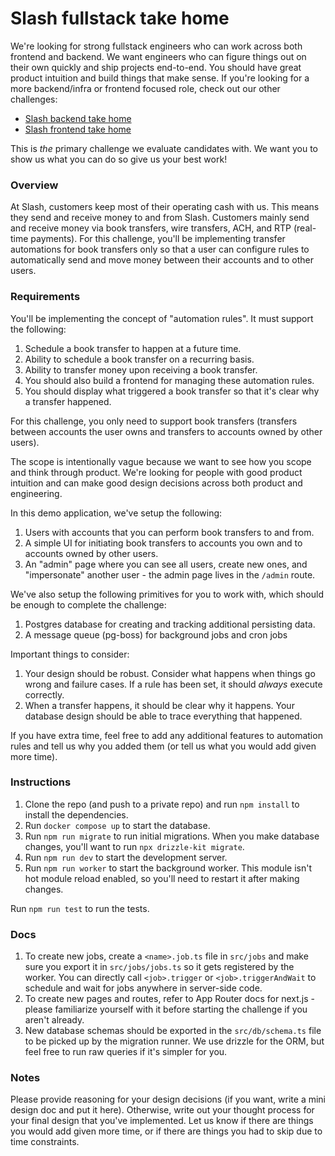 # Slash fullstack take home

We're looking for strong fullstack engineers who can work across both frontend and backend. We want engineers who can figure things out on their own quickly and ship projects end-to-end. You should have great product intuition and build things that make sense. If you're looking for a more backend/infra or frontend focused role, check out our other challenges:

- [Slash backend take home](https://github.com/kevinbai0/slash-backend-take-home)
- [Slash frontend take home](https://github.com/kevinbai0/slash-frontend-take-home)

This is *the* primary challenge we evaluate candidates with. We want you to show us what you can do so give us your best work!

### Overview

At Slash, customers keep most of their operating cash with us. This means they send and receive money to and from Slash. Customers mainly send and receive money via book transfers, wire transfers, ACH, and RTP (real-time payments). For this challenge, you'll be implementing transfer automations for book transfers only so that a user can configure rules to automatically send and move money between their accounts and to other users.

### Requirements

You'll be implementing the concept of "automation rules". It must support the following:
1. Schedule a book transfer to happen at a future time.
2. Ability to schedule a book transfer on a recurring basis.
3. Ability to transfer money upon receiving a book transfer.
4. You should also build a frontend for managing these automation rules.
5. You should display what triggered a book transfer so that it's clear why a transfer happened.

For this challenge, you only need to support book transfers (transfers between accounts the user owns and transfers to accounts owned by other users).

The scope is intentionally vague because we want to see how you scope and think through product. We're looking for people with good product intuition and can make good design decisions across both product and engineering.

In this demo application, we've setup the following:
1. Users with accounts that you can perform book transfers to and from.
2. A simple UI for initiating book transfers to accounts you own and to accounts owned by other users.
3. An "admin" page where you can see all users, create new ones, and "impersonate" another user - the admin page lives in the `/admin` route.

We've also setup the following primitives for you to work with, which should be enough to complete the challenge:
1. Postgres database for creating and tracking additional persisting data.
2. A message queue (pg-boss) for background jobs and cron jobs

Important things to consider:
1. Your design should be robust. Consider what happens when things go wrong and failure cases. If a rule has been set, it should *always* execute correctly.
2. When a transfer happens, it should be clear why it happens. Your database design should be able to trace everything that happened.

If you have extra time, feel free to add any additional features to automation rules and tell us why you added them (or tell us what you would add given more time).

### Instructions

1. Clone the repo (and push to a private repo) and run `npm install` to install the dependencies.
2. Run `docker compose up` to start the database.
3. Run `npm run migrate` to run initial migrations. When you make database changes, you'll want to run `npx drizzle-kit migrate`.
4. Run `npm run dev` to start the development server.
5. Run `npm run worker` to start the background worker. This module isn't hot module reload enabled, so you'll need to restart it after making changes.

Run `npm run test` to run the tests.

### Docs

1. To create new jobs, create a `<name>.job.ts` file in `src/jobs` and make sure you export it in `src/jobs/jobs.ts` so it gets registered by the worker. You can directly call `<job>.trigger` or `<job>.triggerAndWait` to schedule and wait for jobs anywhere in server-side code.
2. To create new pages and routes, refer to App Router docs for next.js - please familiarize yourself with it before starting the challenge if you aren't already.
3. New database schemas should be exported in the `src/db/schema.ts` file to be picked up by the migration runner. We use drizzle for the ORM, but feel free to run raw queries if it's simpler for you.

### Notes
Please provide reasoning for your design decisions (if you want, write a mini design doc and put it here). Otherwise, write out your thought process for your final design that you've implemented. Let us know if there are things you would add given more time, or if there are things you had to skip due to time constraints.
